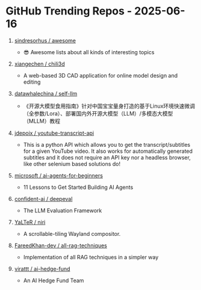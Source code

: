 # GitHub Trending Repos - 2025-06-16

1. [sindresorhus /    awesome](https://github.com/sindresorhus/awesome)
   - 😎 Awesome lists about all kinds of interesting topics

2. [xiangechen /    chili3d](https://github.com/xiangechen/chili3d)
   - A web-based 3D CAD application for online model design and editing

3. [datawhalechina /    self-llm](https://github.com/datawhalechina/self-llm)
   - 《开源大模型食用指南》针对中国宝宝量身打造的基于Linux环境快速微调（全参数/Lora）、部署国内外开源大模型（LLM）/多模态大模型（MLLM）教程

4. [jdepoix /    youtube-transcript-api](https://github.com/jdepoix/youtube-transcript-api)
   - This is a python API which allows you to get the transcript/subtitles for a given YouTube video. It also works for automatically generated subtitles and it does not require an API key nor a headless browser, like other selenium based solutions do!

5. [microsoft /    ai-agents-for-beginners](https://github.com/microsoft/ai-agents-for-beginners)
   - 11 Lessons to Get Started Building AI Agents

6. [confident-ai /    deepeval](https://github.com/confident-ai/deepeval)
   - The LLM Evaluation Framework

7. [YaLTeR /    niri](https://github.com/YaLTeR/niri)
   - A scrollable-tiling Wayland compositor.

8. [FareedKhan-dev /    all-rag-techniques](https://github.com/FareedKhan-dev/all-rag-techniques)
   - Implementation of all RAG techniques in a simpler way

9. [virattt /    ai-hedge-fund](https://github.com/virattt/ai-hedge-fund)
   - An AI Hedge Fund Team

